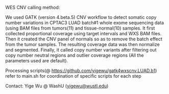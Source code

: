 WES CNV calling method:

We used GATK (version 4.beta.5) CNV workflow to detect somatic copy number variations in CPTAC3 LUAD batch#1 whole exome sequencing data (using BAM files from tumors(11) and tissue-normal(10) samples. It first collected proportional coverage using target intervals and WXS BAM files. Then it created the CNV panel of normals so as to remove the batch effect from the tumor samples. The resulting coverage data was then normalize and segmented. Finally, it called copy number variants after filtering out copy number neutral regions and outlier coverage regions (All the parameters used are default).

Processing scripts(@ https://github.com/yigewu/gatk4wxscnv.LUAD.b1) 
	refer to main.sh for coordination of specific scripts for each step
	
Contact: Yige Wu @ WashU (yigewu@wustl.edu)


